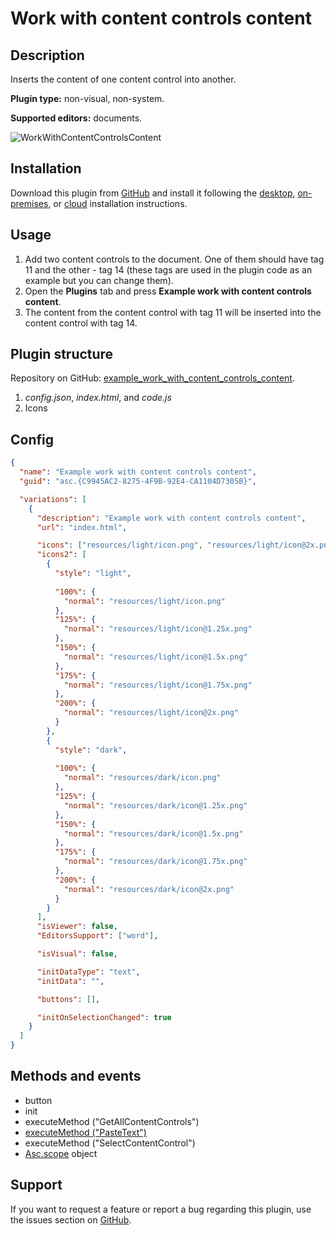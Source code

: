 # Work with content controls content

## Description

Inserts the content of one content control into another.

**Plugin type:** non-visual, non-system.

**Supported editors:** documents.

![WorkWithContentControlsContent](/assets/images/plugins/gifs/work-with-content-controls-content.gif)

## Installation

Download this plugin from [GitHub](https://github.com/ONLYOFFICE/sdkjs-plugins/tree/master/example_work_with_content_controls_content) and install it following the [desktop](../../docs/plugin-and-macros/tutorials/installing/onlyoffice-desktop-editors.md), [on-premises](../../docs/plugin-and-macros/tutorials/installing/onlyoffice-docs-on-premises.md), or [cloud](../../docs/plugin-and-macros/tutorials/installing/onlyoffice-cloud.md) installation instructions.

## Usage

1. Add two content controls to the document. One of them should have tag 11 and the other - tag 14 (these tags are used in the plugin code as an example but you can change them).
2. Open the **Plugins** tab and press **Example work with content controls content**.
3. The content from the content control with tag 11 will be inserted into the content control with tag 14.

## Plugin structure

Repository on GitHub: [example_work_with_content_controls_content](https://github.com/ONLYOFFICE/sdkjs-plugins/tree/master/example_work_with_content_controls_content).

1. *config.json*, *index.html*, and *code.js*
2. Icons

## Config

``` json
{
  "name": "Example work with content controls content",
  "guid": "asc.{C9945AC2-8275-4F9B-92E4-CA1104D7305B}",

  "variations": [
    {
      "description": "Example work with content controls content",
      "url": "index.html",

      "icons": ["resources/light/icon.png", "resources/light/icon@2x.png"],
      "icons2": [
        {
          "style": "light",
                    
          "100%": {
            "normal": "resources/light/icon.png"
          },
          "125%": {
            "normal": "resources/light/icon@1.25x.png"
          },
          "150%": {
            "normal": "resources/light/icon@1.5x.png"
          },
          "175%": {
            "normal": "resources/light/icon@1.75x.png"
          },
          "200%": {
            "normal": "resources/light/icon@2x.png"
          }
        },
        {
          "style": "dark",
                    
          "100%": {
            "normal": "resources/dark/icon.png"
          },
          "125%": {
            "normal": "resources/dark/icon@1.25x.png"
          },
          "150%": {
            "normal": "resources/dark/icon@1.5x.png"
          },
          "175%": {
            "normal": "resources/dark/icon@1.75x.png"
          },
          "200%": {
            "normal": "resources/dark/icon@2x.png"
          }
        }
      ],
      "isViewer": false,
      "EditorsSupport": ["word"],

      "isVisual": false,

      "initDataType": "text",
      "initData": "",

      "buttons": [],

      "initOnSelectionChanged": true
    }
  ]
}
```

## Methods and events

- button
- init
- executeMethod ("GetAllContentControls")
- [executeMethod ("PasteText")](../../docs/plugin-and-macros/interacting-with-editors/methods/text-document-api/Api/Methods/PasteText.md)
- executeMethod ("SelectContentControl")
- [Asc.scope](../../docs/plugin-and-macros/interacting-with-editors/overview/how-to-call-commands.md#ascscope-object) object

## Support

If you want to request a feature or report a bug regarding this plugin, use the issues section on [GitHub](https://github.com/ONLYOFFICE/sdkjs-plugins/issues).
